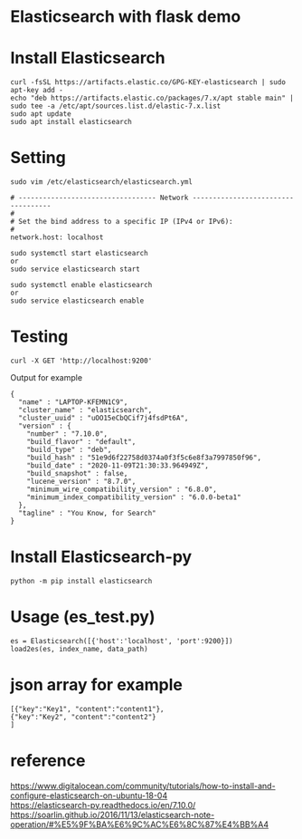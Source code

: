 # Elasticsearch with flask demo


# Install Elasticsearch
```
curl -fsSL https://artifacts.elastic.co/GPG-KEY-elasticsearch | sudo apt-key add -
echo "deb https://artifacts.elastic.co/packages/7.x/apt stable main" | sudo tee -a /etc/apt/sources.list.d/elastic-7.x.list
sudo apt update
sudo apt install elasticsearch
```

# Setting
```
sudo vim /etc/elasticsearch/elasticsearch.yml
```
```
# ---------------------------------- Network -----------------------------------
#
# Set the bind address to a specific IP (IPv4 or IPv6):
#
network.host: localhost
```
```
sudo systemctl start elasticsearch
or 
sudo service elasticsearch start

sudo systemctl enable elasticsearch
or
sudo service elasticsearch enable
```

# Testing
```
curl -X GET 'http://localhost:9200'
```
Output for example
```
{
  "name" : "LAPTOP-KFEMN1C9",
  "cluster_name" : "elasticsearch",
  "cluster_uuid" : "uOO15eCbQCif7j4fsdPt6A",
  "version" : {
    "number" : "7.10.0",
    "build_flavor" : "default",
    "build_type" : "deb",
    "build_hash" : "51e9d6f22758d0374a0f3f5c6e8f3a7997850f96",
    "build_date" : "2020-11-09T21:30:33.964949Z",
    "build_snapshot" : false,
    "lucene_version" : "8.7.0",
    "minimum_wire_compatibility_version" : "6.8.0",
    "minimum_index_compatibility_version" : "6.0.0-beta1"
  },
  "tagline" : "You Know, for Search"
}
```
# Install Elasticsearch-py
```
python -m pip install elasticsearch
```

# Usage (es_test.py)
```
es = Elasticsearch([{'host':'localhost', 'port':9200}])
load2es(es, index_name, data_path)
```

# json array for example
```
[{"key":"Key1", "content":"content1"},
{"key":"Key2", "content":"content2"}
]
```

# reference
https://www.digitalocean.com/community/tutorials/how-to-install-and-configure-elasticsearch-on-ubuntu-18-04 <br>
https://elasticsearch-py.readthedocs.io/en/7.10.0/ <br>
https://soarlin.github.io/2016/11/13/elasticsearch-note-operation/#%E5%9F%BA%E6%9C%AC%E6%8C%87%E4%BB%A4 <br>
